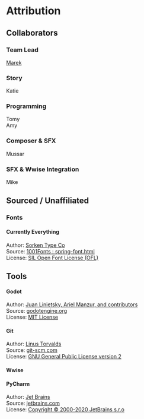 # Attribution
## Collaborators
### Team Lead
[Marek](https://github.com/Maaack)  

### Story
Katie

### Programming
Tomy  
Amy

### Composer & SFX
Mussar

### SFX & Wwise Integration
Mike


## Sourced / Unaffiliated
### Fonts
#### Currently Everything
Author: [Sorken Type Co](https://www.1001fonts.com/users/sorkintype/)  
Source: [1001Fonts : spring-font.html](https://www.1001fonts.com/merriweather-font.html)  
License: [SIL Open Font License (OFL)](https://scripts.sil.org/OFL)

## Tools
#### Godot
Author: [Juan Linietsky, Ariel Manzur, and contributors](https://godotengine.org/contact)  
Source: [godotengine.org](https://godotengine.org/)  
License: [MIT License](https://github.com/godotengine/godot/blob/master/LICENSE.txt) 

#### Git
Author: [Linus Torvalds](https://github.com/torvalds)  
Source: [git-scm.com](https://git-scm.com/downloads)  
License: [GNU General Public License version 2](https://opensource.org/licenses/GPL-2.0)

#### Wwise


#### PyCharm
Author: [Jet Brains](https://www.jetbrains.com/)  
Source: [jetbrains.com](https://www.jetbrains.com/pycharm/download/)  
License: [Copyright © 2000-2020 JetBrains s.r.o](https://www.jetbrains.com/)
